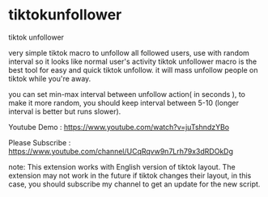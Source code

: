 # tiktokunfollower
tiktok unfollower

very simple tiktok macro to unfollow all followed users, use with random interval so it looks like normal user's activity tiktok unfollower macro is the best tool for easy and quick tiktok unfollow. it will mass unfollow people on tiktok while you're away.

you can set min-max interval between unfollow action( in seconds ), to make it more random, you should keep interval between 5-10 (longer interval is better but runs slower).

Youtube Demo : https://www.youtube.com/watch?v=juTshndzYBo

Please Subscribe : https://www.youtube.com/channel/UCqRqvw9n7Lrh79x3dRDOkDg

note:
This extension works with English version of tiktok layout. The extension may not work in the future if tiktok changes their layout, in this case, you should subscribe my channel to get an update for the new script.

